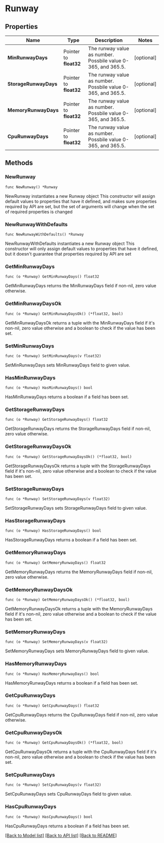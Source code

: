 # Runway

## Properties

Name | Type | Description | Notes
------------ | ------------- | ------------- | -------------
**MinRunwayDays** | Pointer to **float32** | The runway value as number. Possbile value 0-365, and 365.5. | [optional] 
**StorageRunwayDays** | Pointer to **float32** | The runway value as number. Possbile value 0-365, and 365.5. | [optional] 
**MemoryRunwayDays** | Pointer to **float32** | The runway value as number. Possbile value 0-365, and 365.5. | [optional] 
**CpuRunwayDays** | Pointer to **float32** | The runway value as number. Possbile value 0-365, and 365.5. | [optional] 

## Methods

### NewRunway

`func NewRunway() *Runway`

NewRunway instantiates a new Runway object
This constructor will assign default values to properties that have it defined,
and makes sure properties required by API are set, but the set of arguments
will change when the set of required properties is changed

### NewRunwayWithDefaults

`func NewRunwayWithDefaults() *Runway`

NewRunwayWithDefaults instantiates a new Runway object
This constructor will only assign default values to properties that have it defined,
but it doesn't guarantee that properties required by API are set

### GetMinRunwayDays

`func (o *Runway) GetMinRunwayDays() float32`

GetMinRunwayDays returns the MinRunwayDays field if non-nil, zero value otherwise.

### GetMinRunwayDaysOk

`func (o *Runway) GetMinRunwayDaysOk() (*float32, bool)`

GetMinRunwayDaysOk returns a tuple with the MinRunwayDays field if it's non-nil, zero value otherwise
and a boolean to check if the value has been set.

### SetMinRunwayDays

`func (o *Runway) SetMinRunwayDays(v float32)`

SetMinRunwayDays sets MinRunwayDays field to given value.

### HasMinRunwayDays

`func (o *Runway) HasMinRunwayDays() bool`

HasMinRunwayDays returns a boolean if a field has been set.

### GetStorageRunwayDays

`func (o *Runway) GetStorageRunwayDays() float32`

GetStorageRunwayDays returns the StorageRunwayDays field if non-nil, zero value otherwise.

### GetStorageRunwayDaysOk

`func (o *Runway) GetStorageRunwayDaysOk() (*float32, bool)`

GetStorageRunwayDaysOk returns a tuple with the StorageRunwayDays field if it's non-nil, zero value otherwise
and a boolean to check if the value has been set.

### SetStorageRunwayDays

`func (o *Runway) SetStorageRunwayDays(v float32)`

SetStorageRunwayDays sets StorageRunwayDays field to given value.

### HasStorageRunwayDays

`func (o *Runway) HasStorageRunwayDays() bool`

HasStorageRunwayDays returns a boolean if a field has been set.

### GetMemoryRunwayDays

`func (o *Runway) GetMemoryRunwayDays() float32`

GetMemoryRunwayDays returns the MemoryRunwayDays field if non-nil, zero value otherwise.

### GetMemoryRunwayDaysOk

`func (o *Runway) GetMemoryRunwayDaysOk() (*float32, bool)`

GetMemoryRunwayDaysOk returns a tuple with the MemoryRunwayDays field if it's non-nil, zero value otherwise
and a boolean to check if the value has been set.

### SetMemoryRunwayDays

`func (o *Runway) SetMemoryRunwayDays(v float32)`

SetMemoryRunwayDays sets MemoryRunwayDays field to given value.

### HasMemoryRunwayDays

`func (o *Runway) HasMemoryRunwayDays() bool`

HasMemoryRunwayDays returns a boolean if a field has been set.

### GetCpuRunwayDays

`func (o *Runway) GetCpuRunwayDays() float32`

GetCpuRunwayDays returns the CpuRunwayDays field if non-nil, zero value otherwise.

### GetCpuRunwayDaysOk

`func (o *Runway) GetCpuRunwayDaysOk() (*float32, bool)`

GetCpuRunwayDaysOk returns a tuple with the CpuRunwayDays field if it's non-nil, zero value otherwise
and a boolean to check if the value has been set.

### SetCpuRunwayDays

`func (o *Runway) SetCpuRunwayDays(v float32)`

SetCpuRunwayDays sets CpuRunwayDays field to given value.

### HasCpuRunwayDays

`func (o *Runway) HasCpuRunwayDays() bool`

HasCpuRunwayDays returns a boolean if a field has been set.


[[Back to Model list]](../README.md#documentation-for-models) [[Back to API list]](../README.md#documentation-for-api-endpoints) [[Back to README]](../README.md)


